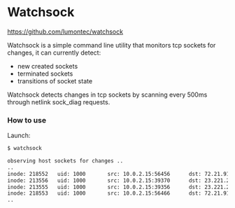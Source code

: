 # Watchsock

https://github.com/lumontec/watchsock

Watchsock is a simple command line utility that monitors tcp sockets for changes, it can currently detect:
* new created sockets
* terminated sockets
* transitions of socket state

Watchsock detects changes in tcp sockets by scanning every 500ms through netlink sock_diag requests.


### How to use


Launch:
```bash
$ watchsock

observing host sockets for changes ..
..
inode: 218552   uid: 1000       src: 10.0.2.15:56456      dst: 72.21.91.29:80       reason: added
inode: 213556   uid: 1000       src: 10.0.2.15:39370      dst: 23.221.223.26:80     reason: TCP_SYN_SENT->TCP_ESTABLISHED
inode: 213555   uid: 1000       src: 10.0.2.15:39356      dst: 23.221.223.26:80     reason: TCP_SYN_SENT->TCP_ESTABLISHED
inode: 218553   uid: 1000       src: 10.0.2.15:56466      dst: 72.21.91.29:80       reason: added
..
```
